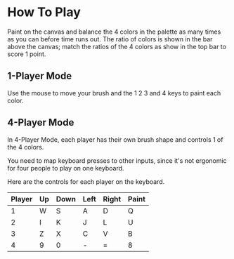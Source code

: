 # How To Play

Paint on the canvas and balance the 4 colors in the palette as many times as you can before time runs out. The ratio of colors is shown in the bar above the canvas; match the ratios of the 4 colors as show in the top bar to score 1 point.

## 1-Player Mode

Use the mouse to move your brush and the 1 2 3 and 4 keys to paint each color.

## 4-Player Mode

In 4-Player Mode, each player has their own brush shape and controls 1 of the 4 colors.

You need to map keyboard presses to other inputs, since it's not ergonomic for four people to play on one keyboard.

Here are the controls for each player on the keyboard.

| Player | Up | Down | Left | Right | Paint |
| ------ | -- | ---- | ---- | ----- | ----- |
| 1      | W  | S    | A    | D     | Q     |
| 2      | I  | K    | J    | L     | U     |
| 3      | Z  | X    | C    | V     | B     |
| 4      | 9  | 0    | -    | =     | 8     |